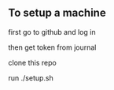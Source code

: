 ## To setup a machine

first go to github and log in 

then get token from journal

clone this repo

run ./setup.sh

